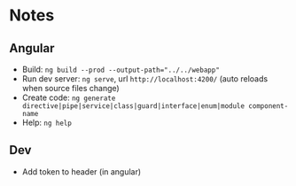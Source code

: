 # Notes

## Angular

- Build: `ng build --prod --output-path="../../webapp"`
- Run dev server: `ng serve`, url `http://localhost:4200/` (auto reloads when source files change)
- Create code: `ng generate directive|pipe|service|class|guard|interface|enum|module component-name`
- Help: `ng help`

## Dev
- Add token to header (in angular)